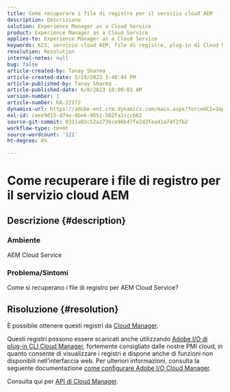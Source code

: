 ```yaml
---
title: Come recuperare i file di registro per il servizio cloud AEM
description: Descrizione
solution: Experience Manager as a Cloud Service
product: Experience Manager as a Cloud Service
applies-to: Experience Manager as a Cloud Service
keywords: KCS, servizio cloud AEM, file di registro, plug-in di Cloud Manager
resolution: Resolution
internal-notes: null
bug: false
article-created-by: Tanay Sharma .
article-created-date: 5/29/2023 3:48:44 PM
article-published-by: Tanay Sharma .
article-published-date: 6/8/2023 10:00:03 AM
version-number: 1
article-number: KA-22172
dynamics-url: https://adobe-ent.crm.dynamics.com/main.aspx?forceUCI=1&pagetype=entityrecord&etn=knowledgearticle&id=7a075947-38fe-ed11-8f6e-6045bd006b3d
exl-id: ceee9d15-d74e-4be6-9b51-502fa1cccb62
source-git-commit: 0311a02c52a273bce96b47fe2d3fea41a74f2fb2
workflow-type: tm+mt
source-wordcount: '121'
ht-degree: 8%

---
```


# Come recuperare i file di registro per il servizio cloud AEM

## Descrizione {#description}


### <b>Ambiente</b>

AEM Cloud Service



### <b>Problema/Sintomi</b>

Come si recuperano i file di registro per AEM Cloud Service?




## Risoluzione {#resolution}


È possibile ottenere questi registri da [Cloud Manager](https://experienceleague.adobe.com/docs/experience-manager-cloud-service/content/implementing/using-cloud-manager/manage-logs.html?lang=en).

Questi registri possono essere scaricati anche utilizzando [Adobe I/O di plug-in CLI Cloud Manager](https://github.com/adobe/aio-cli-plugin-cloudmanager), fortemente consigliato dalle nostre PMI cloud, in quanto consente di visualizzare i registri e dispone anche di funzioni non disponibili nell’interfaccia web. Per ulteriori informazioni, consulta la seguente documentazione [come configurare Adobe I/O Cloud Manager](https://experienceleaguecommunities.adobe.com/t5/adobe-experience-manager/setting-up-adobe-i-o-cli-for-cloud-manager-aem-community-blog/m-p/380156).

Consulta qui per [API di Cloud Manager](https://developer.adobe.com/experience-cloud/cloud-manager/reference/api/#operation/getEnvironmentLogs).
